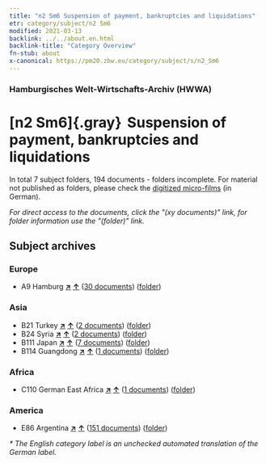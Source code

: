 ```yaml
---
title: "n2 Sm6 Suspension of payment, bankruptcies and liquidations"
etr: category/subject/n2 Sm6
modified: 2021-03-13
backlink: ../../about.en.html
backlink-title: "Category Overview"
fn-stub: about
x-canonical: https://pm20.zbw.eu/category/subject/s/n2_Sm6
---
```


### Hamburgisches Welt-Wirtschafts-Archiv (HWWA)
# [n2 Sm6]{.gray}&#8201; Suspension of payment, bankruptcies and liquidations&#160; 





In total 7 subject folders, 194 documents - folders incomplete.
For material not published as folders, please check the [digitized micro-films](/film/h1_sh.de.html) (in German).

_For direct access to the documents, click the "(xy documents)" link, for folder information use the "(folder)" link._

## Subject archives



### Europe

- A9 Hamburg [**&nearr;**](../../../geo/i/140905/about.en.html "Hamburg (all folders)") [**&uarr;**](../../../geo/about.en.html#A9 "Country category system") (<a href="https://pm20.zbw.eu/dfgview/sh/140905,144978" title="about: Hamburg : Suspension of payment, bankruptcies and liquidations" target="_blank">30 documents</a>) ([folder](../../../../folder/sh/1409xx/140905/1449xx/144978/about.en.html))

### Asia

- B21 Turkey [**&nearr;**](../../../geo/i/141111/about.en.html "Turkey (all folders)") [**&uarr;**](../../../geo/about.en.html#B21 "Country category system") (<a href="https://pm20.zbw.eu/dfgview/sh/141111,144978" title="about: Turkey : Suspension of payment, bankruptcies and liquidations" target="_blank">2 documents</a>) ([folder](../../../../folder/sh/1411xx/141111/1449xx/144978/about.en.html))
- B24 Syria [**&nearr;**](../../../geo/i/141114/about.en.html "Syria (all folders)") [**&uarr;**](../../../geo/about.en.html#B24 "Country category system") (<a href="https://pm20.zbw.eu/dfgview/sh/141114,144978" title="about: Syria : Suspension of payment, bankruptcies and liquidations" target="_blank">2 documents</a>) ([folder](../../../../folder/sh/1411xx/141114/1449xx/144978/about.en.html))
- B111 Japan [**&nearr;**](../../../geo/i/141272/about.en.html "Japan (all folders)") [**&uarr;**](../../../geo/about.en.html#B111 "Country category system") (<a href="https://pm20.zbw.eu/dfgview/sh/141272,144978" title="about: Japan : Suspension of payment, bankruptcies and liquidations" target="_blank">7 documents</a>) ([folder](../../../../folder/sh/1412xx/141272/1449xx/144978/about.en.html))
- B114 Guangdong [**&nearr;**](../../../geo/i/141275/about.en.html "Guangdong (all folders)") [**&uarr;**](../../../geo/about.en.html#B114 "Country category system") (<a href="https://pm20.zbw.eu/dfgview/sh/141275,144978" title="about: Guangdong : Suspension of payment, bankruptcies and liquidations" target="_blank">1 documents</a>) ([folder](../../../../folder/sh/1412xx/141275/1449xx/144978/about.en.html))

### Africa

- C110 German East Africa [**&nearr;**](../../../geo/i/141471/about.en.html "German East Africa (all folders)") [**&uarr;**](../../../geo/about.en.html#C110 "Country category system") (<a href="https://pm20.zbw.eu/dfgview/sh/141471,144978" title="about: German East Africa : Suspension of payment, bankruptcies and liquidations" target="_blank">1 documents</a>) ([folder](../../../../folder/sh/1414xx/141471/1449xx/144978/about.en.html))

### America

- E86 Argentina [**&nearr;**](../../../geo/i/141692/about.en.html "Argentina (all folders)") [**&uarr;**](../../../geo/about.en.html#E86 "Country category system") (<a href="https://pm20.zbw.eu/dfgview/sh/141692,144978" title="about: Argentina : Suspension of payment, bankruptcies and liquidations" target="_blank">151 documents</a>) ([folder](../../../../folder/sh/1416xx/141692/1449xx/144978/about.en.html))


_* The English category label is an unchecked automated translation of the German label._

